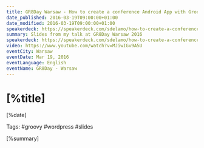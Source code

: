 ```yaml
---
title: GR8Day Warsaw - How to create a conference Android App with Groovy and Wordpress
date_published: 2016-03-19T09:00:00+01:00
date_modified: 2016-03-19T09:00:00+01:00
speakerdeck: https://speakerdeck.com/sdelamo/how-to-create-a-conference-android-app-with-groovy-and-wordpress
summary: Slides from my talk at GR8Day Warsaw 2016
speakerdeck: https://speakerdeck.com/sdelamo/how-to-create-a-conference-android-app-with-groovy-and-wordpress
video: https://www.youtube.com/watch?v=MJiwIGv9A5U
eventCity: Warsaw
eventDate: Mar 19, 2016
eventLanguage: English
eventName: GR8Day - Warsaw
---
```


# [%title]

[%date]

Tags: #groovy #wordpress #slides

[%summary]

<script async class="speakerdeck-embed" data-id="92ef5d39b454402d9a58803dc1941108" data-ratio="1.33333333333333" src="//speakerdeck.com/assets/embed.js"></script>
